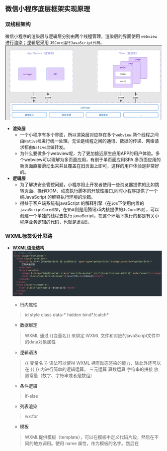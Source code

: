 ## 微信小程序底层框架实现原理

### 双线程架构
微信小程序的渲染层与逻辑层分别由两个线程管理，渲染层的界面使用 `webview` 进行渲染；逻辑层采用 `JSCore运行JavaScript代码。`
![avatar](/.vuepress/public/image/m1.png)
- **渲染层**
  - 一个小程序有多个界面，所以渲染层对应存在多个`webview`.两个线程之间由`Native层`进行统一处理。无论是线程之间的通讯、数据的传递、网络请求都由`Native层`做转发。
  - 为什么要做多个webview呢，为了更加接近原生应用APP的用户体验。多个webview可以理解为多页面应用，有别于单页面应用SPA.多页面应用的新页面直接滑动出来并且覆盖在旧页面上即可，这样的用户体验是非常好的。
- **逻辑层**
  - 为了解决安全管控问题，小程序阻止开发者使用一些浏览器提供的比如跳转页面、操作DOM、动态执行脚本的开放性接口,同时小程序提供了一个纯JavaScript 的解释执行环境的沙箱。
  - 得益于客户端系统有javaScript 的解释引擎（在`iOS`下使用内置的 `javaScriptCore框架`，在`安卓`则是用腾讯x5内核提供的`JsCore环境`），可以创建一个单独的线程去执行 javaScript，在这个环境下执行的都是有关小程序业务逻辑的代码，也就是`逻辑层`。

### WXML标签设计思路

- **WXML语法结构**
![avater](/.vuepress/public/image/m2.png)
  - 行内属性
  > id
  style
  class
  data-*
  hidden
  bind*/catch*
  - 数据绑定 
  > WXML 通过 {{变量名}} 来绑定 WXML 文件和对应的javaScript文件中的data对象属性
  - 逻辑语法
  > {{ 变量名 }} 语法可以使得 WXML 拥有动态渲染的能力，除此外还可以在 {{ }} 内进行简单的逻辑运算。
  三元运算
  算数运算
  字符串的拼接
  放置常量（数字、字符串或者是数组）
  - 条件逻辑
  > if-else
  - 列表渲染
  >  wx:for
  - 模板
  > WXML提供模板（template），可以在模板中定义代码片段，然后在不同的地方调用。使用 name 属性，作为模板的名字。然后在<template />内定义代码片段。
  - import&include
  >import可以在该文件中使用目标文件定义的 <template />, import 不具有递归的特性。include 可以将目标文件中除了<template />、<wxs />外的整个代码引入，相当于是拷贝到include位置

- **WXML设计思路**
  1.Exparser是微信小程序的组件组织框架，内置在小程序基础库中，为小程序的各种组件提供基础的支持。小程序内的所有组件，包括内置组件和自定义组件，都由Exparser组织管理。
  2.Exparser的组件模型与WebComponents标准中的Shadow DOM高度相似。Exparser会维护整个页面的节点树相关信息，包括节点的属性、事件绑定等，相当于一个简化版的Shadow DOM实现。